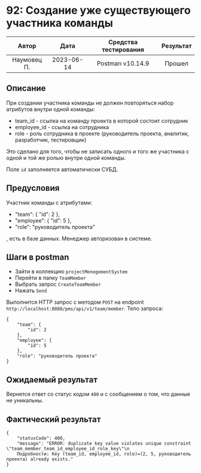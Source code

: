 # 92: Создание уже существующего участника команды

|    Автор    |    Дата    | Средства тестирования | Результат |
|:-----------:|:----------:|:---------------------:|:---------:|
| Наумовец П. | 2023-06-14 |   Postman v10.14.9    |  Прошел   |

## Описание

При создании участника команды не должен повторяться набор атрибутов внутри одной команды:

* team_id - ссылка на команду проекта в которой состоит сотрудник
* employee_id - ссылка на сотрудника
* role - роль сотрудника в проекте (руководитель проекта, аналитик, разработчик, тестировщик)

Это сделано для того, чтобы не записать одного и того же участника с одной и той же ролью внутри одной команды.

Поле `id` заполняется автоматически СУБД.

## Предусловия

Участник команды с атрибутами:

* "team": {
  "id": 2
  },
* "employee": {
  "id": 5
  },
* "role": "руководитель проекта"

, есть в базе данных. Менеджер авторизован в системе.

## Шаги в postman

* Зайти в коллекцию `projectMenegementSystem`
* Перейти в папку `TeamMember`
* Выбрать запрос `CreateTeamMember`
* Нажать `Send`

Выполнится HTTP запрос с методом `POST` на endpoint `http://localhost:8080/pms/api/v1/team/member`. Тело запроса:

```
{
    "team": {
        "id": 2
    },
    "employee": {
        "id": 5
    },
    "role": "руководитель проекта"
}
```

## Ожидаемый результат

Вернется ответ со статус кодом `400` и с сообщением о том, что данные не уникальны.

## Фактический результат

```
{
    "statusCode": 400,
    "message": "ERROR: duplicate key value violates unique constraint \"team_member_team_id_employee_id_role_key\"\n  
    Подробности: Key (team_id, employee_id, role)=(2, 5, руководитель проекта) already exists."
}
```